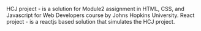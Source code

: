 HCJ project - is a solution for Module2 assignment in  HTML, CSS, and Javascript for Web Developers course by Johns Hopkins University.
React project - is a reactjs based solution that simulates the HCJ project.